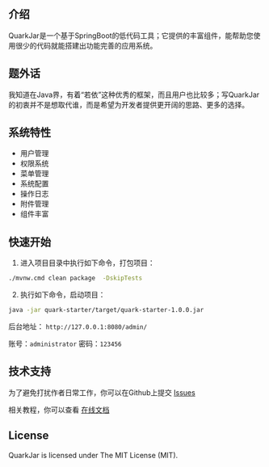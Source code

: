 ## 介绍
QuarkJar是一个基于SpringBoot的低代码工具；它提供的丰富组件，能帮助您使用很少的代码就能搭建出功能完善的应用系统。

## 题外话
我知道在Java界，有着“若依”这种优秀的框架，而且用户也比较多；写QuarkJar的初衷并不是想取代谁，而是希望为开发者提供更开阔的思路、更多的选择。

## 系统特性

- 用户管理
- 权限系统
- 菜单管理
- 系统配置
- 操作日志
- 附件管理
- 组件丰富

## 快速开始

1. 进入项目目录中执行如下命令，打包项目：
``` bash
./mvnw.cmd clean package  -DskipTests
```

2. 执行如下命令，启动项目：
``` bash
java -jar quark-starter/target/quark-starter-1.0.0.jar
```
后台地址： ```http://127.0.0.1:8080/admin/```

账号：```administrator```
密码：```123456```

## 技术支持
为了避免打扰作者日常工作，你可以在Github上提交 [Issues](https://github.com/quarkcloudio/quark-jar/issues)

相关教程，你可以查看 [在线文档](http://quarkcloud.io/quark-jar/)

## License
QuarkJar is licensed under The MIT License (MIT).